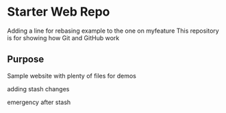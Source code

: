 # Starter Web Repo

Adding a line for rebasing example to the one on myfeature
This repository is for showing how Git and GitHub work

## Purpose

Sample website with plenty of files for demos


adding stash changes

emergency after stash